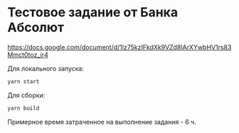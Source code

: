 # Тестовое задание от Банка Абсолют

https://docs.google.com/document/d/1lz75kzIFkdXk9VZd8IArXYwbHV1rs83Mmct0toz_ir4

Для локального запуска:

```bash
yarn start
```

Для сборки:

```bash
yarn build
```

Примерное время затраченное на выполнение задания - 6 ч.

